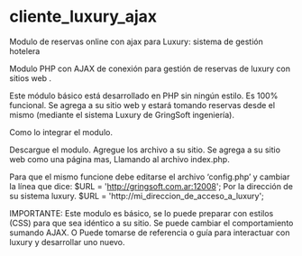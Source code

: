 # cliente_luxury_ajax
Modulo de reservas online con ajax para Luxury: sistema de gestión hotelera

Modulo PHP con AJAX de conexión para gestión de reservas de luxury con sitios web .

Este módulo básico está desarrollado en PHP sin ningún estilo. Es 100% funcional. Se agrega a su sitio web y estará tomando reservas desde el mismo (mediante el sistema Luxury de GringSoft ingeniería).

Como lo integrar el modulo.

Descargue el modulo. Agregue los archivo a su sitio. Se agrega a su sitio web como una página mas, Llamando al archivo index.php.

Para que el mismo funcione debe editarse el archivo ‘config.php’ y cambiar la línea que dice: $URL = 'http://gringsoft.com.ar:12008'; Por la dirección de su sistema luxury. $URL = 'http://mi_direccion_de_acceso_a_luxury';

IMPORTANTE: Este modulo es básico, se lo puede preparar con estilos (CSS) para que sea idéntico a su sitio. Se puede cambiar el comportamiento sumando AJAX. O Puede tomarse de referencia o guía para interactuar con luxury y desarrollar uno nuevo. 

